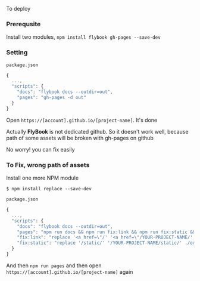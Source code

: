 To deploy

### Prerequsite

Install two modules, `npm install flybook gh-pages --save-dev`

### Setting

`package.json`
```js
{
  ...,
  "scripts": {
    "docs": "flybook docs --outdir=out",
    "pages": "gh-pages -d out"
  }
}
```

Open `https://[account].github.io/[project-name]`. It's done

Actually **FlyBook** is not dedicated github.
So it doesn't work well, because path of some assets will be broken with gh-pages on github

No worry! you can fix easily

### To Fix, wrong path of assets

Install one more NPM module

```
$ npm install replace --save-dev
```

`package.json`
```js
{
  ...,
  "scripts": {
    "docs": "flybook docs --outdir=out",
    "pages": "npm run docs && npm run fix:link && npm run fix:static && gh-pages -d out",
    "fix:link": "replace '<a href=\"/' '<a href=\"/YOUR-PROJECT-NAME/' ./out -r -s --include='*.html'",
    "fix:static": "replace '/static/' '/YOUR-PROJECT-NAME/static/' ./out -r -s --include='*.html'"
  }
}
```

And then `npm run pages` and then open `https://[account].github.io/[project-name]` again